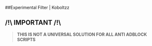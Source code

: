 ##Experimental Filter | Koboltzz

## /!\ IMPORTANT /!\
> **THIS IS NOT A UNIVERSAL SOLUTION FOR ALL ANTI ADBLOCK SCRIPTS**
